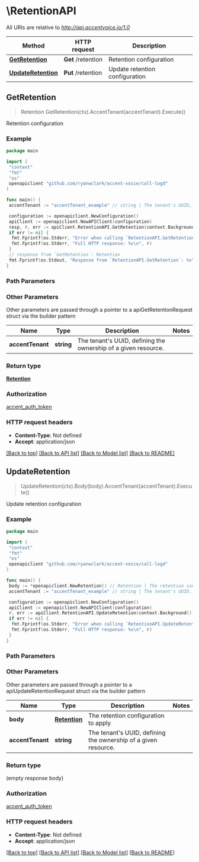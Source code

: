# \RetentionAPI

All URIs are relative to *<http://api.accentvoice.io/1.0>*

Method | HTTP request | Description
------------- | ------------- | -------------
[**GetRetention**](RetentionAPI.md#GetRetention) | **Get** /retention | Retention configuration
[**UpdateRetention**](RetentionAPI.md#UpdateRetention) | **Put** /retention | Update retention configuration

## GetRetention

> Retention GetRetention(ctx).AccentTenant(accentTenant).Execute()

Retention configuration

### Example

```go
package main

import (
 "context"
 "fmt"
 "os"
 openapiclient "github.com/ryanwclark/accent-voice/call-logd"
)

func main() {
 accentTenant := "accentTenant_example" // string | The tenant's UUID, defining the ownership of a given resource. (optional)

 configuration := openapiclient.NewConfiguration()
 apiClient := openapiclient.NewAPIClient(configuration)
 resp, r, err := apiClient.RetentionAPI.GetRetention(context.Background()).AccentTenant(accentTenant).Execute()
 if err != nil {
  fmt.Fprintf(os.Stderr, "Error when calling `RetentionAPI.GetRetention``: %v\n", err)
  fmt.Fprintf(os.Stderr, "Full HTTP response: %v\n", r)
 }
 // response from `GetRetention`: Retention
 fmt.Fprintf(os.Stdout, "Response from `RetentionAPI.GetRetention`: %v\n", resp)
}
```

### Path Parameters

### Other Parameters

Other parameters are passed through a pointer to a apiGetRetentionRequest struct via the builder pattern

Name | Type | Description  | Notes
------------- | ------------- | ------------- | -------------
 **accentTenant** | **string** | The tenant&#39;s UUID, defining the ownership of a given resource. |

### Return type

[**Retention**](Retention.md)

### Authorization

[accent_auth_token](../README.md#accent_auth_token)

### HTTP request headers

- **Content-Type**: Not defined
- **Accept**: application/json

[[Back to top]](#) [[Back to API list]](../README.md#documentation-for-api-endpoints)
[[Back to Model list]](../README.md#documentation-for-models)
[[Back to README]](../README.md)

## UpdateRetention

> UpdateRetention(ctx).Body(body).AccentTenant(accentTenant).Execute()

Update retention configuration

### Example

```go
package main

import (
 "context"
 "fmt"
 "os"
 openapiclient "github.com/ryanwclark/accent-voice/call-logd"
)

func main() {
 body := *openapiclient.NewRetention() // Retention | The retention configuration to apply
 accentTenant := "accentTenant_example" // string | The tenant's UUID, defining the ownership of a given resource. (optional)

 configuration := openapiclient.NewConfiguration()
 apiClient := openapiclient.NewAPIClient(configuration)
 r, err := apiClient.RetentionAPI.UpdateRetention(context.Background()).Body(body).AccentTenant(accentTenant).Execute()
 if err != nil {
  fmt.Fprintf(os.Stderr, "Error when calling `RetentionAPI.UpdateRetention``: %v\n", err)
  fmt.Fprintf(os.Stderr, "Full HTTP response: %v\n", r)
 }
}
```

### Path Parameters

### Other Parameters

Other parameters are passed through a pointer to a apiUpdateRetentionRequest struct via the builder pattern

Name | Type | Description  | Notes
------------- | ------------- | ------------- | -------------
 **body** | [**Retention**](Retention.md) | The retention configuration to apply |
 **accentTenant** | **string** | The tenant&#39;s UUID, defining the ownership of a given resource. |

### Return type

 (empty response body)

### Authorization

[accent_auth_token](../README.md#accent_auth_token)

### HTTP request headers

- **Content-Type**: Not defined
- **Accept**: application/json

[[Back to top]](#) [[Back to API list]](../README.md#documentation-for-api-endpoints)
[[Back to Model list]](../README.md#documentation-for-models)
[[Back to README]](../README.md)
